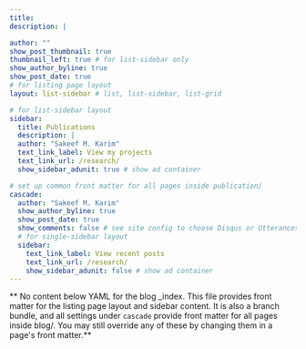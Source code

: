 ```yaml
---
title: 
description: |

author: ""
show_post_thumbnail: true
thumbnail_left: true # for list-sidebar only
show_author_byline: true
show_post_date: true
# for listing page layout
layout: list-sidebar # list, list-sidebar, list-grid

# for list-sidebar layout
sidebar: 
  title: Publications
  description: |
  author: "Sakeef M. Karim"
  text_link_label: View my projects
  text_link_url: /research/
  show_sidebar_adunit: true # show ad container

# set up common front matter for all pages inside publication/
cascade:
  author: "Sakeef M. Karim"
  show_author_byline: true
  show_post_date: true
  show_comments: false # see site config to choose Disqus or Utterances
  # for single-sidebar layout
  sidebar:
    text_link_label: View recent posts
    text_link_url: /research/
    show_sidebar_adunit: false # show ad container
---
```


** No content below YAML for the blog _index. This file provides front matter for the listing page layout and sidebar content. It is also a branch bundle, and all settings under `cascade` provide front matter for all pages inside blog/. You may still override any of these by changing them in a page's front matter.**